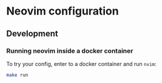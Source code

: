 # Neovim configuration

## Development

### Running neovim inside a docker container

To try your config, enter to a docker container and run `nvim`:

```bash
make run
```
